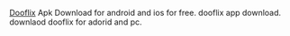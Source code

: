 <a href="https://dooflix.download/">Dooflix</a> Apk Download for android and ios for free. dooflix app download. downlaod dooflix for adorid and pc.
